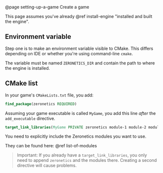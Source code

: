 @page setting-up-a-game Create a game

This page assumes you've already
@ref install-engine "installed and built the engine".

## Environment variable

Step one is to make an environment variable visible to CMake.
This differs depending on IDE or whether you're using command-line
``cmake``.

The variable must be named ``ZERONETICS_DIR`` and contain the
path to where the engine is installed.

## CMake list

In your game's ``CMakeLists.txt`` file, you add:

````cmake
find_package(zeronetics REQUIRED)
````

Assuming your game executable is called ``MyGame``, you add
this line _after_ the ``add_executable`` directive.

````cmake
target_link_libraries(MyGame PRIVATE zeronetics module-1 module-2 module-3)
````

You need to explicitly include the Zeronetics modules you want to use.

They can be found here: @ref list-of-modules

> Important: If you already have a ``target_link_libraries``, you
> only need to append ``zeronetics`` and the modules there.
> Creating a second directive will cause problems.
